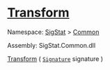 # [Transform](./SimpleRenderingTransformation-100663459.md)

Namespace: [SigStat]() > [Common](./../README.md)

Assembly: SigStat.Common.dll

[Transform](./SimpleRenderingTransformation-100663459.md) ( [`Signature`](./../Signature.md) signature )
